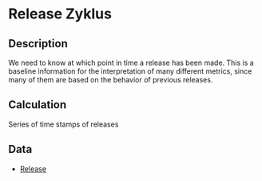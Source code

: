 # Release Zyklus

## Description
We need to know at which point in time a release has been made. This is a baseline information for the interpretation of many different metrics, since many of them are based on the behavior of previous releases.

## Calculation
Series of time stamps of releases

## Data
* [Release](Release.md)